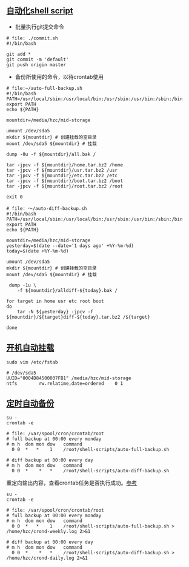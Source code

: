 ## [自动化shell script][1]
* 批量执行git提交命令  
	
```
# file: ./commit.sh
#!/bin/bash

git add *
git commit -m 'default'
git push origin master

```

* 备份所使用的命令，以待crontab使用  
	
```
# file:~/auto-full-backup.sh
#!/bin/bash
PATH=/usr/local/sbin:/usr/local/bin:/usr/sbin:/usr/bin:/sbin:/bin
export PATH
echo ${PATH}

mountdir=/media/hzc/mid-storage

umount /dev/sda5
mkdir ${mountdir} # 创建挂载的空目录  
mount /dev/sda5 ${mountdir} # 挂载  

dump -0u -f ${mountdir}/all.bak /

tar -jpcv -f ${mountdir}/home.tar.bz2 /home
tar -jpcv -f ${mountdir}/usr.tar.bz2 /usr
tar -jpcv -f ${mountdir}/etc.tar.bz2 /etc
tar -jpcv -f ${mountdir}/boot.tar.bz2 /boot
tar -jpcv -f ${mountdir}/root.tar.bz2 /root

exit 0

```

```
# file: ～/auto-diff-backup.sh
#!/bin/bash
PATH=/usr/local/sbin:/usr/local/bin:/usr/sbin:/usr/bin:/sbin:/bin
export PATH
echo ${PATH}

mountdir=/media/hzc/mid-storage
yesterday=$(date --date='1 days ago' +%Y-%m-%d)
today=$(date +%Y-%m-%d)

umount /dev/sda5
mkdir ${mountdir} # 创建挂载的空目录
mount /dev/sda5 ${mountdir} # 挂载  

 dump -1u \
    -f ${mountdir}/alldiff-${today}.bak /

for target in home usr etc root boot
do
    tar -N ${yesterday} -jpcv -f ${mountdir}/${target}diff-${today}.tar.bz2 /${target}    
    
done
```


## [开机自动挂载][2]
```
sudo vim /etc/fstab

# /dev/sda5 
UUID="0004D84500007FB1" /media/hzc/mid-storage
ntfs        rw.relatime,date=ordered    0 1

```


## [定时自动备份][3]
```
su -
crontab -e   

# file: /var/spool/cron/crontab/root
# full backup at 00:00 every monday  
# m h  dom mon dow   command
  0 0  *   *    1    /root/shell-scripts/auto-full-backup.sh

# diff backup at 00:00 every day
# m h  dom mon dow   command
  0 0  *    *   *    /root/shell-scripts/auto-diff-backup.sh

```
重定向输出内容，查看crontab任务是否执行成功。[参考](http://blog.csdn.net/ithomer/article/details/6817019)
```
su -
crontab -e   

# file: /var/spool/cron/crontab/root
# full backup at 00:00 every monday  
# m h  dom mon dow   command
  0 0  *   *    1    /root/shell-scripts/auto-full-backup.sh > /home/hzc/crond-weekly.log 2>&1

# diff backup at 00:00 every day
# m h  dom mon dow   command
  0 0  *    *   *    /root/shell-scripts/auto-diff-backup.sh > /home/hzc/crond-daily.log 2>&1 

```



[1]: http://linux.vbird.org/linux_basic/0340bashshell-scripts.php

[2]: http://linux.vbird.org/linux_basic/0230filesystem.php#bootup

[3]: http://linux.vbird.org/linux_basic/0430cron.php#whatiscron_type




